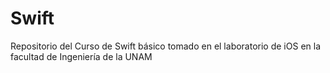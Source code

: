 # Swift
Repositorio del Curso de Swift básico tomado en el laboratorio de iOS en la facultad de Ingeniería de la UNAM
